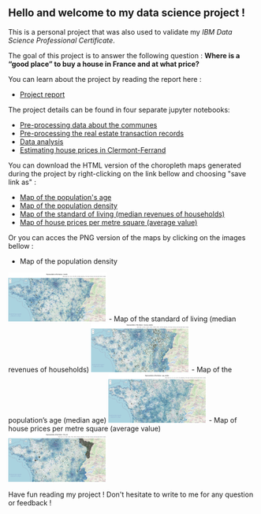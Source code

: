 ## Hello and welcome to my data science project ! 

This is a personal project that was also used to validate my *IBM Data Science Professional Certificate*.

The goal of this project is to answer the following question :
**Where is a “good place” to buy a house in France and at what price?**

You can learn about the project by reading the report here :
- <a href=https://nbviewer.jupyter.org/github/Ashish-3/House-prices-in-France/blob/master/Report.pdf>  Project report</a>

The project details can be found in four separate jupyter notebooks:
-	<a href=https://nbviewer.jupyter.org/github/Ashish-3/House-prices-in-France/blob/master/Preprocessing_communes_stats.ipynb> Pre-processing data about the communes </a>
-	<a href=https://nbviewer.jupyter.org/github/Ashish-3/House-prices-in-France/blob/master/Preprocessing_house_transactions.ipynb > Pre-processing the real estate transaction records </a>
-	<a href=https://nbviewer.jupyter.org/github/Ashish-3/House-prices-in-France/blob/master/Communes_analysis.ipynb > Data analysis </a>
-	<a href=https://nbviewer.jupyter.org/github/Ashish-3/House-prices-in-France/blob/master/House_prices_modeling.ipynb  > Estimating house prices in Clermont-Ferrand</a>

You can download the HTML version of the choropleth maps generated during the project by right-clicking on the link bellow and choosing "save link as" : 
- <a href=https://github.com/Ashish-3/House-prices-in-France/raw/master/maps/age_median.html> Map of the population's age</a>
- <a href=https://github.com/Ashish-3/House-prices-in-France/raw/master/maps/density.html> Map of the population density</a>
- <a href=https://github.com/Ashish-3/House-prices-in-France/raw/master/maps/revenue_median.html>Map of the standard of living (median revenues of households)</a>
- <a href=https://github.com/Ashish-3/House-prices-in-France/raw/master/maps/Prix_m2.html> Map of house prices per metre square (average value)</a>

Or you can acces the PNG version of the maps by clicking on the images bellow :
-	Map of the population density
<img src="https://raw.githubusercontent.com/Ashish-3/House-prices-in-France/master/maps/density.png" width="200" height="100"  alt="Map of the population density">
-	Map of the standard of living (median revenues of households)
<img src="https://raw.githubusercontent.com/Ashish-3/House-prices-in-France/master/maps/revenue_median.png" width="200" height="100"  alt="Map of the standard of living (median revenues of households)">
-	Map of the population’s age (median age)
<img src="https://raw.githubusercontent.com/Ashish-3/House-prices-in-France/master/maps/age_median.png" width="200" height="100"  alt="Map of the population’s age (median age)">
-	Map of house prices per metre square (average value)
<img src="https://raw.githubusercontent.com/Ashish-3/House-prices-in-France/master/maps/prix_m2.png" width="200" height="100"  alt="Map of house prices per metre square (average value)">


Have fun reading my project !
Don't hesitate to write to me for any question or feedback !
